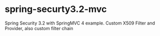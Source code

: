 spring-securty3.2-mvc
=====================

Spring Security 3.2 with SpringMVC 4 example.  Custom X509 Filter and Provider, also custom filter chain
